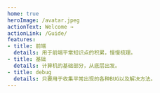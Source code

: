 ```yaml
---
home: true
heroImage: /avatar.jpeg
actionText: Welcome →
actionLink: /Guide/
features:
- title: 前端
  details: 用于前端平常知识点的积累，慢慢梳理。
- title: 基础
  details: 计算机的基础部分，从底层出发。
- title: debug
  details: 只要用于收集平常出现的各种BUG以及解决方法。
---
```


